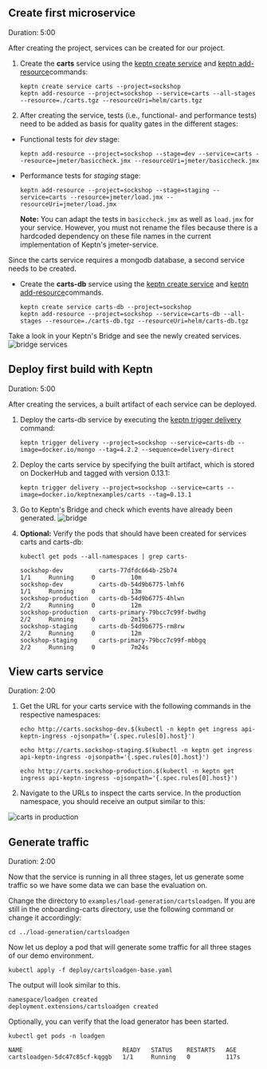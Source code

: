 
## Create first microservice
Duration: 5:00

After creating the project, services can be created for our project.

1. Create the **carts** service using the [keptn create service](https://keptn.sh/docs/0.14.x/reference/cli/commands/keptn_create_service/) and [keptn add-resource](https://keptn.sh/docs/0.14.x/reference/cli/commands/keptn_add-resource/)commands:

    <!-- command -->
    ```
    keptn create service carts --project=sockshop
    keptn add-resource --project=sockshop --service=carts --all-stages --resource=./carts.tgz --resourceUri=helm/carts.tgz
    ```

1. After creating the service, tests (i.e., functional- and performance tests) need to be added as basis for quality gates in the different stages:

  * Functional tests for *dev* stage:

    <!-- command -->
    ```
    keptn add-resource --project=sockshop --stage=dev --service=carts --resource=jmeter/basiccheck.jmx --resourceUri=jmeter/basiccheck.jmx
    ```

  * Performance tests for *staging* stage:

    <!-- command -->
    ```
    keptn add-resource --project=sockshop --stage=staging --service=carts --resource=jmeter/load.jmx --resourceUri=jmeter/load.jmx
    ```

    **Note:** You can adapt the tests in `basiccheck.jmx` as well as `load.jmx` for your service. However, you must not rename the files because there is a hardcoded dependency on these file names in the current implementation of Keptn's jmeter-service. 

Since the carts service requires a mongodb database, a second service needs to be created.

* Create the **carts-db** service using the [keptn create service](https://keptn.sh/docs/0.14.x/reference/cli/commands/keptn_create_service/) and [keptn add-resource](https://keptn.sh/docs/0.14.x/reference/cli/commands/keptn_add-resource/)commands.

    <!-- command -->
    ```
    keptn create service carts-db --project=sockshop
    keptn add-resource --project=sockshop --service=carts-db --all-stages --resource=./carts-db.tgz --resourceUri=helm/carts-db.tgz
    ```

Take a look in your Keptn's Bridge and see the newly created services.
![bridge services](./assets/bridge-new-services.png)


## Deploy first build with Keptn 
Duration: 5:00

After creating the services, a built artifact of each service can be deployed.

1. Deploy the carts-db service by executing the [keptn trigger delivery](https://keptn.sh/docs/0.14.x/reference/cli/commands/keptn_trigger_delivery/) command:

    <!-- command -->
    ```
    keptn trigger delivery --project=sockshop --service=carts-db --image=docker.io/mongo --tag=4.2.2 --sequence=delivery-direct
    ```

    <!-- bash 
    verify_test_step $? "trigger delivery for carts-db failed"
    wait_for_deployment_with_image_in_namespace "carts-db" "sockshop-production" "docker.io/mongo:4.2.2"
    verify_test_step $? "Deployment carts-db not available, exiting..."
    -->

1. Deploy the carts service by specifying the built artifact, which is stored on DockerHub and tagged with version 0.13.1:

    <!-- command -->
    ```
    keptn trigger delivery --project=sockshop --service=carts --image=docker.io/keptnexamples/carts --tag=0.13.1
    ```

    <!-- bash 
    verify_test_step $? "trigger delivery for carts failed" 
    wait_for_deployment_with_image_in_namespace "carts" "sockshop-production" "docker.io/keptnexamples/carts:0.13.1"
    verify_test_step $? "Deployment carts not available, exiting..."
    -->

1. Go to Keptn's Bridge and check which events have already been generated.
  ![bridge](./assets/bridge.png)


1. **Optional:** Verify the pods that should have been created for services carts and carts-db:

    <!-- debug -->
    ```
    kubectl get pods --all-namespaces | grep carts-
    ```
    
    ```
    sockshop-dev          carts-77dfdc664b-25b74                            1/1     Running     0          10m
    sockshop-dev          carts-db-54d9b6775-lmhf6                          1/1     Running     0          13m
    sockshop-production   carts-db-54d9b6775-4hlwn                          2/2     Running     0          12m
    sockshop-production   carts-primary-79bcc7c99f-bwdhg                    2/2     Running     0          2m15s
    sockshop-staging      carts-db-54d9b6775-rm8rw                          2/2     Running     0          12m
    sockshop-staging      carts-primary-79bcc7c99f-mbbgq                    2/2     Running     0          7m24s
    ```

## View carts service
Duration: 2:00

1. Get the URL for your carts service with the following commands in the respective namespaces:

    <!-- command -->
    ```
    echo http://carts.sockshop-dev.$(kubectl -n keptn get ingress api-keptn-ingress -ojsonpath='{.spec.rules[0].host}')
    ```
    
    <!-- command -->
    ```
    echo http://carts.sockshop-staging.$(kubectl -n keptn get ingress api-keptn-ingress -ojsonpath='{.spec.rules[0].host}')
    ```
    
    <!-- command -->
    ```
    echo http://carts.sockshop-production.$(kubectl -n keptn get ingress api-keptn-ingress -ojsonpath='{.spec.rules[0].host}')
    ```

1. Navigate to the URLs to inspect the carts service. In the production namespace, you should receive an output similar to this:

  ![carts in production](./assets/carts-production-1.png)


## Generate traffic
Duration: 2:00

Now that the service is running in all three stages, let us generate some traffic so we have some data we can base the evaluation on.

Change the directory to `examples/load-generation/cartsloadgen`. If you are still in the onboarding-carts directory, use the following command or change it accordingly:

<!-- command -->
```
cd ../load-generation/cartsloadgen
```

Now let us deploy a pod that will generate some traffic for all three stages of our demo environment.

<!-- command -->
```
kubectl apply -f deploy/cartsloadgen-base.yaml 
```

<!-- bash sleep 30 -->

The output will look similar to this.
```
namespace/loadgen created
deployment.extensions/cartsloadgen created
```

Optionally, you can verify that the load generator has been started.

<!-- command -->

```
kubectl get pods -n loadgen
```

```
NAME                            READY   STATUS    RESTARTS   AGE
cartsloadgen-5dc47c85cf-kqggb   1/1     Running   0          117s
```



